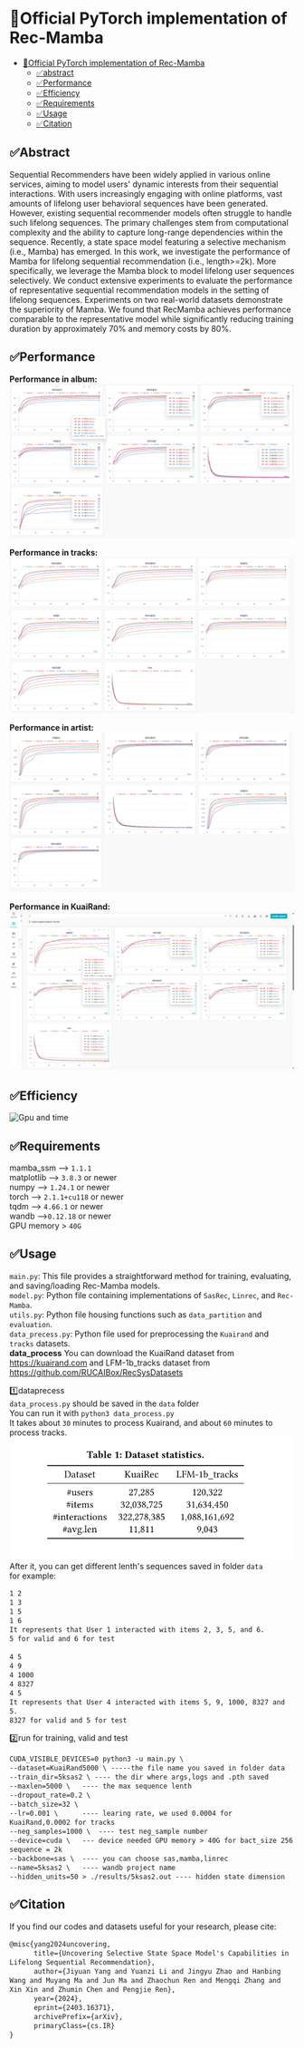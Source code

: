 # 🚀Official PyTorch implementation of Rec-Mamba



- [🚀Official PyTorch implementation of Rec-Mamba](#official-pytorch-implementation-of-rec-mamba)
  - [✅abstract](#abstract)
  - [✅Performance](#performance)
  - [✅Efficiency](#efficiency)
  - [✅Requirements](#requirements)
  - [✅Usage](#usage)
  - [✅Citation](#citation)

## ✅Abstract
Sequential Recommenders have been widely applied in various online services, aiming to model users' dynamic interests from their sequential interactions. With users increasingly engaging with online platforms, vast amounts of lifelong user behavioral sequences have been generated. However, existing sequential recommender models often struggle to handle such lifelong sequences. The primary challenges stem from computational complexity and the ability to capture long-range dependencies within the sequence. Recently, a state space model featuring a selective mechanism (i.e., Mamba) has emerged. In this work, we investigate the performance of Mamba for lifelong sequential recommendation (i.e., length>=2k). More specifically, we leverage the Mamba block to model lifelong user sequences selectively. We conduct extensive experiments to evaluate the performance of representative sequential recommendation models in the setting of lifelong sequences. Experiments on two real-world datasets demonstrate the superiority of Mamba. We found that RecMamba achieves performance comparable to the representative model while significantly reducing training duration by approximately 70% and memory costs by 80%.

## ✅Performance
**Performance in album:**  
![album](/element/album.png "album") 


**Performance in tracks:**  
![tracks](/element/tracks.png "tracks")


**Performance in artist:**  
![artist](/element/artist.png "artist") 


**Performance in KuaiRand:**  
![KuaiRand](/element/KuaiRand.png "KuaiRand") 



## ✅Efficiency
![Gpu and time](/element/effiency.png "Eff") 

## ✅Requirements

mamba_ssm   --> `1.1.1`  
matplotlib  --> `3.8.3` or newer  
numpy       --> `1.24.1` or newer  
torch       --> `2.1.1+cu118` or newer   
tqdm        --> `4.66.1` or newer  
wandb -->`0.12.18`  or newer  
GPU memory > `40G`

## ✅Usage

   `main.py`: This file provides a straightforward method for training, evaluating, and saving/loading Rec-Mamba models.  
   `model.py`: Python file containing implementations of `SasRec`, `Linrec`, and `Rec-Mamba`.  
   `utils.py`: Python file housing functions such as `data_partition` and `evaluation`.  
   `data_precess.py`: Python file used for preprocessing the `Kuairand` and `tracks` datasets.  
**data_process**
You can download the KuaiRand dataset from https://kuairand.com and LFM-1b_tracks dataset from https://github.com/RUCAIBox/RecSysDatasets    

1️⃣dataprecess  
`data_process.py` should be saved in the `data` folder   
You can run it with `python3 data_process.py`  
It takes about `30` minutes to process Kuairand, and about `60` minutes to process tracks.
![datasets](/element/dataset.png "Magic Gardens")   
After it, you can get different lenth's sequences saved in folder `data`   
for example:
```
1 2
1 3
1 5
1 6
It represents that User 1 interacted with items 2, 3, 5, and 6.
5 for valid and 6 for test

4 5
4 9
4 1000
4 8327
4 5
It represents that User 4 interacted with items 5, 9, 1000, 8327 and 5.
8327 for valid and 5 for test
```
2️⃣run for training, valid and test
  ```
  CUDA_VISIBLE_DEVICES=0 python3 -u main.py \ 
--dataset=KuaiRand5000 \ -----the file name you saved in folder data
--train_dir=5ksas2 \ ---- the dir where args,logs and .pth saved
--maxlen=5000 \   ---- the max sequence lenth
--dropout_rate=0.2 \  
--batch_size=32 \  
--lr=0.001 \      ---- learing rate, we used 0.0004 for KuaiRand,0.0002 for tracks
--neg_samples=1000 \  ---- test neg_sample number
--device=cuda \   --- device needed GPU memory > 40G for bact_size 256 sequence = 2k
--backbone=sas \  ---- you can choose sas,mamba,linrec
--name=5ksas2 \   ---- wandb project name
--hidden_units=50 > ./results/5ksas2.out ---- hidden state dimension
```


## ✅Citation
If you find our codes and datasets useful for your research, please cite:
```
@misc{yang2024uncovering,
      title={Uncovering Selective State Space Model's Capabilities in Lifelong Sequential Recommendation}, 
      author={Jiyuan Yang and Yuanzi Li and Jingyu Zhao and Hanbing Wang and Muyang Ma and Jun Ma and Zhaochun Ren and Mengqi Zhang and Xin Xin and Zhumin Chen and Pengjie Ren},
      year={2024},
      eprint={2403.16371},
      archivePrefix={arXiv},
      primaryClass={cs.IR}
}
```












